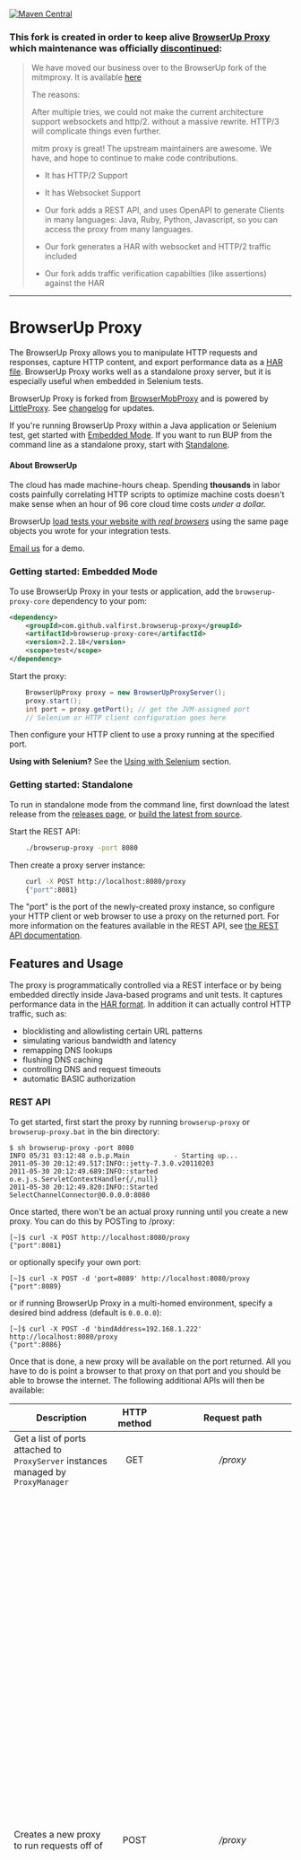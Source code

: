 [![Maven Central](https://img.shields.io/maven-central/v/com.github.valfirst.browserup-proxy/browserup-proxy.svg)](https://central.sonatype.com/search?namespace=com.github.valfirst.browserup-proxy)

### This fork is created in order to keep alive [BrowserUp Proxy](https://github.com/browserup/browserup-proxy) which maintenance was officially [discontinued](https://github.com/browserup/browserup-proxy/issues/388#issuecomment-996277034):

> We have moved our business over to the BrowserUp fork of the mitmproxy. It is available [here](https://github.com/browserup/mitmproxy)
>
> The reasons:
>
> After multiple tries, we could not make the current architecture support websockets and http/2. without a massive rewrite. HTTP/3 will complicate things even further.
>
> mitm proxy is great! The upstream maintainers are awesome. We have, and hope to continue to make code contributions.
>
> * It has HTTP/2 Support
>
> * It has Websocket Support
>
> * Our fork adds a REST API, and uses OpenAPI to generate Clients in many languages: Java, Ruby, Python, Javascript, so you can access the proxy from many languages.
>
> * Our fork generates a HAR with websocket and HTTP/2 traffic included
>
> * Our fork adds traffic verification capabilties (like assertions) against the HAR

-----------------------------

# BrowserUp Proxy

The BrowserUp Proxy allows you to manipulate HTTP requests and responses, capture HTTP content, and export performance data as a [HAR file](http://www.softwareishard.com/blog/har-12-spec/).
BrowserUp Proxy works well as a standalone proxy server, but it is especially useful when embedded in Selenium tests.

BrowserUp Proxy is forked from [BrowserMobProxy](https://github.com/lightbody/browsermob-proxy) and is powered by [LittleProxy](https://github.com/LittleProxy/LittleProxy).
See [changelog](CHANGELOG.md) for updates.

If you're running BrowserUp Proxy within a Java application or Selenium test, get started with [Embedded Mode](#getting-started-embedded-mode). If you want to run BUP from the
command line as a standalone proxy, start with [Standalone](#getting-started-standalone).


#### About BrowserUp

The cloud has made machine-hours cheap. Spending **thousands** in labor costs painfully correlating HTTP scripts to
optimize machine costs doesn't make sense when an hour of 96 core cloud time costs *under a dollar.*

BrowserUp [load tests your website with *real browsers*]((https://browserup.com/)) using the same page objects you wrote for your integration tests.

[Email us](mailto:hello@browserup.com) for a demo.


### Getting started: Embedded Mode
To use BrowserUp Proxy in your tests or application, add the `browserup-proxy-core` dependency to your pom:

```xml
<dependency>
    <groupId>com.github.valfirst.browserup-proxy</groupId>
    <artifactId>browserup-proxy-core</artifactId>
    <version>2.2.18</version>
    <scope>test</scope>
</dependency>
```

Start the proxy:
```java
    BrowserUpProxy proxy = new BrowserUpProxyServer();
    proxy.start();
    int port = proxy.getPort(); // get the JVM-assigned port
    // Selenium or HTTP client configuration goes here
```

Then configure your HTTP client to use a proxy running at the specified port.

**Using with Selenium?** See the [Using with Selenium](#using-with-selenium) section.

### Getting started: Standalone
To run in standalone mode from the command line, first download the latest release from the [releases page](https://github.com/valfirst/browserup-proxy/releases), or [build the latest from source](#building-the-latest-from-source).

Start the REST API:
```sh
    ./browserup-proxy -port 8080
```

Then create a proxy server instance:
```sh
    curl -X POST http://localhost:8080/proxy
    {"port":8081}
```

The "port" is the port of the newly-created proxy instance, so configure your HTTP client or web browser to use a proxy on the returned port.
For more information on the features available in the REST API, see [the REST API documentation](#rest-api).


## Features and Usage

The proxy is programmatically controlled via a REST interface or by being embedded directly inside Java-based programs and unit tests. It captures performance data in the [HAR format](http://groups.google.com/group/http-archive-specification). In addition it can actually control HTTP traffic, such as:

 - blocklisting and allowlisting certain URL patterns
 - simulating various bandwidth and latency
 - remapping DNS lookups
 - flushing DNS caching
 - controlling DNS and request timeouts
 - automatic BASIC authorization

### REST API

To get started, first start the proxy by running `browserup-proxy` or `browserup-proxy.bat` in the bin directory:

    $ sh browserup-proxy -port 8080
    INFO 05/31 03:12:48 o.b.p.Main           - Starting up...
    2011-05-30 20:12:49.517:INFO::jetty-7.3.0.v20110203
    2011-05-30 20:12:49.689:INFO::started o.e.j.s.ServletContextHandler{/,null}
    2011-05-30 20:12:49.820:INFO::Started SelectChannelConnector@0.0.0.0:8080

Once started, there won't be an actual proxy running until you create a new proxy. You can do this by POSTing to /proxy:

    [~]$ curl -X POST http://localhost:8080/proxy
    {"port":8081}

or optionally specify your own port:

    [~]$ curl -X POST -d 'port=8089' http://localhost:8080/proxy
    {"port":8089}

or if running BrowserUp Proxy in a multi-homed environment, specify a desired bind address (default is `0.0.0.0`):

    [~]$ curl -X POST -d 'bindAddress=192.168.1.222' http://localhost:8080/proxy
    {"port":8086}

Once that is done, a new proxy will be available on the port returned. All you have to do is point a browser to that proxy on that port and you should be able to browse the internet. The following additional APIs will then be available:

Description |  HTTP method | Request path | Request parameters
--- | :---: | :---: | ---
Get a list of ports attached to `ProxyServer` instances managed by `ProxyManager` | GET | */proxy* ||
Creates a new proxy to run requests off of | POST | */proxy* | <p>*port* - Integer, The specific port to start the proxy service on. Optional, default is generated and returned in response.</p><p>*proxyUsername* - String, The username to use to authenticate with the chained proxy. Optional, default to null.</p><p>*proxyPassword* - String, The password to use to authenticate with the chained proxy. Optional, default to null.</p><p>*bindAddress* - String, If running BrowserUp Proxy in a multi-homed environment, specify a desired bind address. Optional, default to "0.0.0.0".</p><p>*serverBindAddress* - String, If running BrowserUp Proxy in a multi-homed environment, specify a desired server bind address. Optional, default to "0.0.0.0".</p><p>*useEcc* - Boolean. True, Uses Elliptic Curve Cryptography for certificate impersonation. Optional, default to "false".</p><p>*trustAllServers* - Boolean. True, Disables verification of all upstream servers' SSL certificates. All upstream servers will be trusted, even if they do not present valid certificates signed by certification authorities in the JDK's trust store. Optional, default to "false".</p>|
<a name="harcreate">Creates a new HAR</a> attached to the proxy and returns the HAR content if there was a previous HAR. *[port]* in request path it is port where your proxy was started | PUT |*/proxy/[port]/har* |<p>*captureHeaders* - Boolean, capture headers or not. Optional, default to "false".</p><p>*captureCookies* - Boolean, capture cookies or not. Optional, default to "false".</p><p>*captureContent* - Boolean, capture content bodies or not. Optional, default to "false".</p><p>*captureBinaryContent* - Boolean, capture binary content or not. Optional, default to "false".</p><p>*initialPageRef* - The string name of The first page ref that should be used in the HAR. Optional, default to "Page 1".</p><p>*initialPageTitle* - The title of first HAR page. Optional, default to *initialPageRef*.</p>
Starts a new page on the existing HAR. *[port]* in request path it is port where your proxy was started | PUT | */proxy/[port]/har/pageRef* |<p>*pageRef* - The string name of the first page ref that should be used in the HAR. Optional, default to "Page N" where N is the next page number.</p><p>*pageTitle* - The title of new HAR page. Optional, default to `pageRef`.</p>
Shuts down the proxy and closes the port. *[port]* in request path it is port where your proxy was started | DELETE | */proxy/[port]* ||
Returns the JSON/HAR content representing all the HTTP traffic passed through the proxy (provided you have already created the HAR with [this method](#harcreate)) | GET | */proxy/[port]/har* ||
Displays allowlisted items | GET | */proxy/[port]/allowlist* ||
Sets a list of URL patterns to allowlist | PUT | */proxy/[port]/allowlist* |<p>*regex* - A comma separated list of regular expressions.</p><p>*status* - The HTTP status code to return for URLs that do not match the allowlist.</p>|
Clears all URL patterns from the allowlist  | DELETE | */proxy/[port]/allowlist* ||
Displays blocklisted items | GET | */proxy/[port]/blocklist* ||
Set a URL to blocklist | PUT | */proxy/[port]/blocklist* |<p>*regex* - The blocklist regular expression.</p><p>*status* - The HTTP status code to return for URLs that are blocklisted.</p><p>*method* - The regular expression for matching HTTP method (GET, POST, PUT, etc). Optional, by default processing all HTTP method.</p>|
Clears all URL patterns from the blocklist | DELETE | */proxy/[port]/blocklist* ||
Limit the bandwidth through the proxy on the *[port]* | PUT | */proxy/[port]/limit* |<p>*downstreamKbps* - Sets the downstream bandwidth limit in kbps. Optional.</p><p>*upstreamKbps* - Sets the upstream bandwidth limit kbps. Optional, by default unlimited.</p><p>*downstreamMaxKB* - Specifies how many kilobytes in total the client is allowed to download through the proxy. Optional, by default unlimited.</p><p>*upstreamMaxKB* - Specifies how many kilobytes in total the client is allowed to upload through the proxy. Optional, by default unlimited.</p><p>*latency* - Add the given latency to each HTTP request. Optional, by default all requests are invoked without latency.</p><p>*enable* - A boolean that enable bandwidth limiter. Optional, by default to "false", but setting any of the properties above will implicitly enable throttling</p><p>*payloadPercentage* - Specifying what percentage of data sent is payload, e.g. use this to take into account overhead due to tcp/ip. Optional.</p><p>*maxBitsPerSecond* - The max bits per seconds you want this instance of StreamManager to respect. Optional.</p>
Displays the amount of data remaining to be uploaded/downloaded until the limit is reached | GET | */proxy/[port]/limit* ||
Set and override HTTP Request headers | POST | */proxy/[port]/headers* | Payload data should be **JSON** encoded set of headers. Where key is a header name (such as "User-Agent") and  value is a value of HTTP header to setup (such as "BrowserUp-Agent"). Example: `{"User-Agent": "BrowserUp-Agent"}`|
Overrides normal DNS lookups and remaps the given hosts with the associated IP address | POST | */proxy/[port]/hosts* | Payload data should be **JSON** encoded set of hosts. Where key is a host name (such as "example.com") and value is a IP address which associatied with host hame (such as "1.2.3.4"'). Example: `{"example.com": "1.2.3.4"}`|
Sets automatic basic authentication for the specified domain | POST | */proxy/[port]/auth/basic/[domain]* | Payload data should be **JSON** encoded username and password name/value pairs. Example: `{"username": "myUsername", "password": "myPassword"}`|
Wait till all request are being made | PUT | */proxy/[port]/wait* |<p>*quietPeriodInMs* - Wait till all request are being made. Optional.</p><p>*timeoutInMs* - Sets quiet period in milliseconds. Optional.</p>|
Handles different proxy timeouts | PUT | *proxy/[port]/timeout* |<p>Payload data should be **JSON** encoded set of parameters. Where key is a parameters name (such as "connectionTimeout") and  value is a value of parameter to setup (such as "500")</p><p>*requestTimeout* - Request timeout in milliseconds. A timeout value of -1 is interpreted as infinite timeout. Optional, default to "-1".</p><p>*readTimeout* - Read timeout in milliseconds. Which is the timeout for waiting for data or, put differently, a maximum period inactivity between two consecutive data packets). A timeout value of zero is interpreted as an infinite timeout. Optional, default to "60000".</p><p>*connectionTimeout* - Determines the timeout in milliseconds until a connection is established. A timeout value of zero is interpreted as an infinite timeout. Optional, default to "60000".</p><p>*dnsCacheTimeout* - Sets the maximum length of time that records will be stored in this Cache. A nonpositive value disables this feature (that is, sets no limit). Optional, default to "0".</p>Example: `{"connectionTimeout" : "500", "readTimeout" : "200"}`|
Redirecting URL's | PUT | */proxy/[port]/rewrite* |<p>*matchRegex* - A matching URL regular expression.</p><p>*replace* - replacement URL.</p>|
Removes all URL redirection rules currently in effect | DELETE | */proxy/[port]/rewrite* ||
Setting the retry count | PUT | */proxy/[port]/retry* |<p>*retrycount* - The number of times a method will be retried.</p>|
Empties the DNS cache | DELETE | */proxy/[port]/dns/cache* ||
| [REST API interceptors with LittleProxy](#interceptorsRESTapiLP) |||
|Describe your own request interception | POST | */proxy/[port]/filter/request* | A string which determinates interceptor rules. See more [here](#interceptorsRESTapiLPRequestFilter) |
|Describe your own response interception | POST | */proxy/[port]/filter/response* | A string which determinates interceptor rules. See more [here](#interceptorsRESTapiLPResponseFilter) |

For example, once you've started the proxy you can create a new HAR to start recording data like so:

    [~]$ curl -X PUT -d 'initialPageRef=Foo' http://localhost:8080/proxy/8081/har

Now when traffic goes through port 9091 it will be attached to a page reference named "Foo". Consult the HAR specification for more info on what a "pageRef" is. You can also start a new pageRef like so:

    [~]$ curl -X PUT -d 'pageRef=Bar' http://localhost:8080/proxy/8081/har/pageRef

That will ensure no more HTTP requests get attached to the old pageRef (Foo) and start getting attached to the new pageRef (Bar). After creating the HAR, you can get its content at any time like so:

    [~]$ curl http://localhost:8080/proxy/8081/har

Sometimes you will want to route requests through an upstream proxy server. In this case specify your proxy server by adding the httpProxy parameter to your create proxy request:

    [~]$ curl -X POST http://localhost:8080/proxy?httpProxy=yourproxyserver.com:8080
    {"port":8081}

If your upstream proxy server uses https, you can enable connecting using https like this:

    [~]$ curl -X POST http://localhost:8080/proxy?httpProxy=yourproxyserver.com:8080&proxyHTTPS=true
    {"port":8081}


Alternatively, you can specify the upstream proxy config for all proxies created using the standard JVM [system properties for HTTP proxies](http://docs.oracle.com/javase/6/docs/technotes/guides/net/proxies.html).
Note that you can still override the default upstream proxy via the POST payload, but if you omit the payload the JVM
system properties will be used to specify the upstream proxy.

### Command-line Arguments

 - -port \<port\>
  - Port on which the API listens. Default value is 8080.
 - -address <address>
  - Address to which the API is bound. Default value is 0.0.0.0.
 - -proxyPortRange \<from\>-\<to\>
  - Range of ports reserved for proxies. Only applies if *port* parameter is not supplied in the POST request. Default values are \<port\>+1 to \<port\>+500+1.
 - -ttl \<seconds\>
  - Proxy will be automatically deleted after a specified time period. Off by default.

### Embedded Mode

BrowserUp Proxy separates the Embedded Mode and REST API into two modules. If you only need Embedded Mode functionality, add the `browserup-core` artifact as a dependency. The REST API artifact is `browserup-rest`.

If you're using Java and Selenium, the easiest way to get started is to embed the project directly in your test. First, you'll need to make sure that all the dependencies are imported in to the project. You can find them in the *lib* directory. Or, if you're using Maven, you can add this to your pom:
```xml
    <dependency>
        <groupId>com.github.valfirst.browserup-proxy</groupId>
        <artifactId>browserup-proxy-core</artifactId>
        <version>1.0.0/version>
        <scope>test</scope>
    </dependency>
```

Once done, you can start a proxy using `com.browserup.bup.BrowserUpProxy`:
```java
    BrowserUpProxy proxy = new BrowserUpProxyServer();
    proxy.start();
    // get the JVM-assigned port and get to work!
    int port = proxy.getPort();
    //...
```

Consult the Javadocs on the `com.browserup.bup.BrowserUpProxy` class for the full API.

### Using With Selenium

**Selenium 3 users**: Due to a [geckodriver issue](https://github.com/mozilla/geckodriver/issues/97), Firefox 51 and lower do not properly support proxies with WebDriver's DesiredCapabilities. See [this answer](http://stackoverflow.com/a/41373808/4256475) for a suitable work-around.

BrowserUp Proxy makes it easy to use a proxy in Selenium tests:
```java
    // start the proxy
    BrowserUpProxy proxy = new BrowserUpProxyServer();
    proxy.start();

    // get the Selenium proxy object
    Proxy seleniumProxy = ClientUtil.createSeleniumProxy(proxy);

    // configure it as a desired capability
    DesiredCapabilities capabilities = new DesiredCapabilities();
    capabilities.setCapability(CapabilityType.PROXY, seleniumProxy);

    // start the browser up
    WebDriver driver = new FirefoxDriver(capabilities);

    // enable more detailed HAR capture, if desired (see CaptureType for the complete list)
    proxy.enableHarCaptureTypes(CaptureType.REQUEST_CONTENT, CaptureType.RESPONSE_CONTENT);

    // create a new HAR with the label "yahoo.com"
    proxy.newHar("yahoo.com");

    // open yahoo.com
    driver.get("http://yahoo.com");

    // get the HAR data
    Har har = proxy.getHar();
```

**Note**: If you're running running tests on a Selenium grid, you will need to customize the Selenium Proxy object
created by `createSeleniumProxy()` to point to the hostname of the machine that your test is running on. You can also run a standalone
BrowserUp Proxy instance on a separate machine and configure the Selenium Proxy object to use that proxy.

#### (LittleProxy) interceptors

There are four methods to support request and response interception in LittleProxy:

  - `addRequestFilter`
  - `addResponseFilter`
  - `addFirstHttpFilterFactory`
  - `addLastHttpFilterFactory`

For most use cases, including inspecting and modifying requests/responses, `addRequestFilter` and `addResponseFilter` will be sufficient. The request and response filters are easy to use:
```java
    proxy.addRequestFilter(new RequestFilter() {
            @Override
            public HttpResponse filterRequest(HttpRequest request, HttpMessageContents contents, HttpMessageInfo messageInfo) {
                if (messageInfo.getOriginalUri().endsWith("/some-endpoint-to-intercept")) {
                    // retrieve the existing message contents as a String or, for binary contents, as a byte[]
                    String messageContents = contents.getTextContents();

                    // do some manipulation of the contents
                    String newContents = messageContents.replaceAll("original-string", "my-modified-string");
                    //[...]

                    // replace the existing content by calling setTextContents() or setBinaryContents()
                    contents.setTextContents(newContents);
                }

                // in the request filter, you can return an HttpResponse object to "short-circuit" the request
                return null;
            }
        });

        // responses are equally as simple:
        proxy.addResponseFilter(new ResponseFilter() {
            @Override
            public void filterResponse(HttpResponse response, HttpMessageContents contents, HttpMessageInfo messageInfo) {
                if (/*...some filtering criteria...*/) {
                    contents.setTextContents("This message body will appear in all responses!");
                }
            }
        });
```

With Java 8, the syntax is more concise:
```java
        proxy.addResponseFilter((response, contents, messageInfo) -> {
            if (/*...some filtering criteria...*/) {
                contents.setTextContents("This message body will appear in all responses!");
            }
        });
```

See the javadoc for the `RequestFilter` and `ResponseFilter` classes for more information.

For fine-grained control over the request and response lifecycle, you can add "filter factories" directly using `addFirstHttpFilterFactory` and `addLastHttpFilterFactory` (see the examples in the InterceptorTest unit tests).

#### <a name="interceptorsRESTapiLP">REST API interceptors with LittleProxy</a>

When running the REST API with LittleProxy enabled, you cannot use the legacy `/:port/interceptor/` endpoints. Instead, POST the javascript payload to the new `/:port/filter/request` and `/:port/filter/response` endpoints.

##### <a name="interceptorsRESTapiLPRequestFilter">Request filters</a>

Javascript request filters have access to the variables `request` (type `io.netty.handler.codec.http.HttpRequest`), `contents` (type `com.browserup.bup.util.HttpMessageContents`), and `messageInfo` (type `com.browserup.bup.util.HttpMessageInfo`). `messageInfo` contains additional information about the message, including whether the message is sent over HTTP or HTTPS, as well as the original request received from the client before any changes made by previous filters. If the javascript returns an object of type `io.netty.handler.codec.http.HttpResponse`, the HTTP request will "short-circuit" and return the response immediately.

**Example: Modify User-Agent header**

```sh
curl -i -X POST -H 'Content-Type: text/plain' -d "request.headers().remove('User-Agent'); request.headers().add('User-Agent', 'My-Custom-User-Agent-String 1.0');" http://localhost:8080/proxy/8081/filter/request
```

##### <a name="interceptorsRESTapiLPResponseFilter">Response filters</a>

Javascript response filters have access to the variables `response` (type `io.netty.handler.codec.http.HttpResponse`), `contents` (type `com.browserup.bup.util.HttpMessageContents`), and `messageInfo` (type `com.browserup.bup.util.HttpMessageInfo`). As in the request filter, `messageInfo` contains additional information about the message.

**Example: Modify response body**

```sh
curl -i -X POST -H 'Content-Type: text/plain' -d "contents.setTextContents('<html><body>Response successfully intercepted</body></html>');" http://localhost:8080/proxy/8081/filter/response
```

### SSL Support

**BrowserUp Proxy supports full MITM:** For most users, MITM will work out-of-the-box with default settings. Install the [ca-certificate-rsa.cer](/BrowserUp-core/src/main/resources/sslSupport/ca-certificate-rsa.cer) file in your browser or HTTP client to avoid untrusted certificate warnings. Generally, it is safer to generate your own private key, rather than using the .cer files distributed with BrowserUp Proxy. See the [README file in the `mitm` module](/mitm/README.md) for instructions on generating or using your own root certificate and private key with MITM.

**Note: DO NOT** permanently install the .cer files distributed with BrowserUp Proxy in users' browsers. They should be used for testing only and must not be used with general web browsing.

If you're doing testing with Selenium, you'll want to make sure that the browser profile that gets set up by Selenium not only has the proxy configured, but also has the CA installed. Unfortunately, there is no API for doing this in Selenium; it must be done manually for each browser and environment.

### NodeJS Support

We are compatible with the browsermob proxy, so you could probably fork [this][https://www.npmjs.com/package/browsermob-proxy-api] and get it going




### Logging

When running in stand-alone mode, the proxy loads the default logging configuration from the conf/bup-logging.yaml file. To increase/decrease the logging level, change the logging entry for com.browserup.bup.

### DNS Resolution

The BrowserUpProxyServer implementation uses native DNS resolution by default, but supports custom DNS resolution and advanced DNS manipulation. See the [ClientUtil](browserup-proxy-core/src/main/java/com/browserup/bup/client/ClientUtil.java) class for information on DNS manipulation using the dnsjava resolver.

## Building the latest from source

You'll need `gradle`. Please see [here](https://docs.gradle.org/current/userguide/installation.html) how to install gradle on your system.  
    `[~]$ gradle build --info`

Also you can use gradle wrapper:  
    `[~]$ ./gradlew build --info`

When you build the latest code from source, you'll have access to the latest snapshot release. To use the SNAPSHOT version in your code, modify the version in your maven pom:

```xml
<dependency>
    <groupId>com.github.valfirst.browserup-proxy</groupId>
    <artifactId>browserup-proxy-core</artifactId>
    <version>2.2.19-SNAPSHOT</version>
    <scope>test</scope>
</dependency>
```

Or for gradle:

```gradle
testImplementation 'com.browserup:browserup-proxy-core:2.2.19-SNAPSHOT'
```
